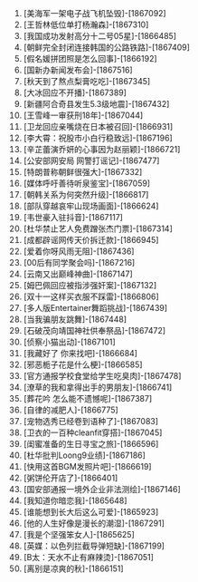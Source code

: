 
1. [美海军一架电子战飞机坠毁]-[1867092]
1. [王哲林低位单打杨瀚森]-[1867310]
1. [我国成功发射高分十二号05星]-[1866485]
1. [朝鲜完全封闭连接韩国的公路铁路]-[1867409]
1. [假名媛拼团照是怎么回事]-[1866192]
1. [国新办新闻发布会]-[1867516]
1. [秋天到了熬点梨膏吃吃]-[1867345]
1. [大冰回应不开播]-[1867389]
1. [新疆阿合奇县发生5.3级地震]-[1867432]
1. [王雪峰一审获刑18年]-[1867044]
1. [卫龙回应亲嘴烧在日本被召回]-[1866931]
1. [李大霄：祝股市小白行稳致远]-[1867196]
1. [辛芷蕾演乔妍的心事因为赵丽颖]-[1866721]
1. [公安部网安局 网警打谣记]-[1867477]
1. [特朗普称朝鲜很强大]-[1867332]
1. [媒体呼吁善待听泉鉴宝]-[1867059]
1. [朝韩关系为何突然升级]-[1866817]
1. [部队穿越哀牢山现场画面]-[1866624]
1. [韦世豪入驻抖音]-[1867117]
1. [杜华禁止艺人免费蹭张杰门票]-[1867314]
1. [成都辟谣网传天价拆迁款]-[1866945]
1. [爱着你呀风雨无阻]-[1867436]
1. [00后有同学聚会吗]-[1867216]
1. [云南又出巅峰神曲]-[1867147]
1. [姆巴佩回应被指涉强奸案]-[1867132]
1. [双十一这样买衣服不踩雷]-[1866806]
1. [多人版Entertainer舞蹈挑战]-[1867439]
1. [当我骗朋友跳舞]-[1867448]
1. [石破茂向靖国神社供奉祭品]-[1867472]
1. [侦察小猫出动]-[1867101]
1. [我藏好了 你来找吧]-[1866684]
1. [邪恶栀子花是什么梗]-[1866585]
1. [官方通报学校食堂给学生吃臭肉]-[1867478]
1. [潦草的我和拿得出手的男朋友]-[1866741]
1. [葬花吟 怎么能不遗憾呢]-[1867387]
1. [自律的减肥人]-[1866775]
1. [宠物选秀已经卷到语种了]-[1867083]
1. [卫衣的一百种cleanfit穿搭]-[1867045]
1. [闺蜜准备的生日寻宝之旅]-[1866596]
1. [杜华批判Loong9业绩]-[1867186]
1. [快用这首BGM发照片吧]-[1866619]
1. [粥饼伦开店了]-[1866401]
1. [国安部通报一境外企业非法测绘]-[1867146]
1. [我知道你暗恋我]-[1865648]
1. [谁能想到长大后这么可爱]-[1865923]
1. [他的人生好像是漫长的潮湿]-[1867291]
1. [我是个坚强笨女人]-[1865625]
1. [英媒：以色列拦截导弹短缺]-[1867199]
1. [B太：天水不止有麻辣烫]-[1867051]
1. [离别是凉爽的秋]-[1866151]
